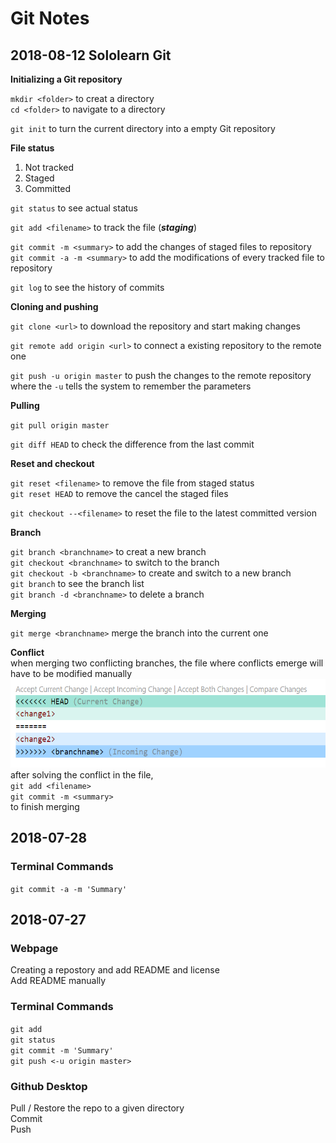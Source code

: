 # Git Notes

## 2018-08-12 Sololearn Git

**Initializing a Git repository**

`mkdir <folder>` to creat a directory  
`cd <folder>` to navigate to a directory

`git init` to turn the current directory into a empty Git repository  

**File status**

1. Not tracked
2. Staged
3. Committed

`git status` to see actual status

`git add <filename>` to track the file (***staging***)  

`git commit -m <summary>` to add the changes of staged files to repository  
`git commit -a -m <summary>` to add the modifications of every tracked file to repository  

`git log` to see the history of commits

**Cloning and pushing**

`git clone <url>` to download the repository and start making changes  

`git remote add origin <url>` to connect a existing repository to the remote one

`git push -u origin master` to push the changes to the remote repository  
where the `-u` tells the system to remember the parameters  

**Pulling**

`git pull origin master`

`git diff HEAD` to check the difference from the last commit

**Reset and checkout**

`git reset <filename>` to remove the file from staged status  
`git reset HEAD` to remove the cancel the staged files    

`git checkout --<filename>` to reset the file to the latest committed version

**Branch**

`git branch <branchname>` to creat a new branch  
`git checkout <branchname>` to switch to the branch  
`git checkout -b <branchname>` to create and switch to a new branch  
`git branch` to see the branch list  
`git branch -d <branchname>` to delete a branch  

**Merging**  

`git merge <branchname>` merge the branch into the current one

**Conflict**  
when merging two conflicting branches, the file where conflicts emerge will have to be modified manually  
<img src="img\conflict.png" width="585px" height="142px">  
after solving the conflict in the file,  
`git add <filename>`  
`git commit -m <summary>`  
to finish merging

## 2018-07-28  

### Terminal Commands

`git commit -a -m 'Summary'`  

## 2018-07-27  

### Webpage

Creating a repostory and add README and license  
Add README manually  

### Terminal Commands

`git add`  
`git status`  
`git commit -m 'Summary'`  
`git push <-u origin master>`  

### Github Desktop

Pull / Restore the repo to a given directory  
Commit  
Push  
